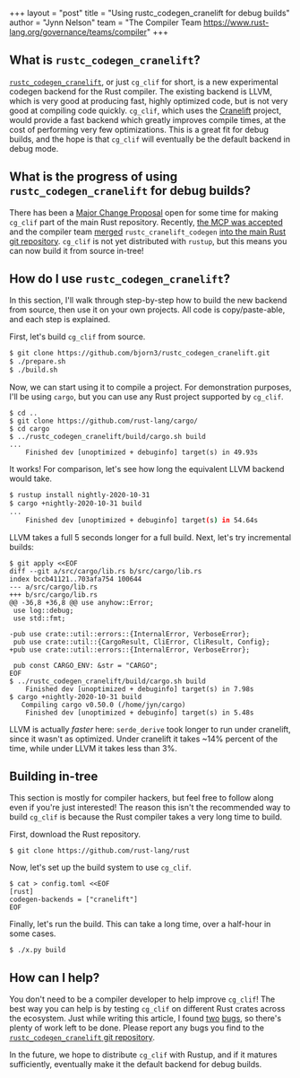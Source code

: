 +++
layout = "post"
title = "Using rustc_codegen_cranelift for debug builds"
author = "Jynn Nelson"
team = "The Compiler Team <https://www.rust-lang.org/governance/teams/compiler>"
+++

## What is `rustc_codegen_cranelift`?

[`rustc_codegen_cranelift`], or just `cg_clif` for short, is a new experimental
codegen backend for the Rust compiler. The existing backend is LLVM, which is very
good at producing fast, highly optimized code, but is not very good at
compiling code quickly. `cg_clif`, which uses the [Cranelift] project, would
provide a fast backend which greatly improves compile times, at the cost of
performing very few optimizations. This is a great fit for debug builds, and the hope is
that `cg_clif` will eventually be the default backend in debug mode.

## What is the progress of using `rustc_codegen_cranelift` for debug builds?

There has been a [Major Change Proposal][MCP] open for some time for making
`cg_clif` part of the main Rust repository. Recently, [the MCP was
accepted][compiler-team#270] and the compiler team [merged][#77975]
`rustc_cranelift_codegen` [into the main Rust git repository][#77975].
`cg_clif` is not yet distributed with `rustup`, but this means you can now
build it from source in-tree!

## How do I use `rustc_codegen_cranelift`?

In this section, I'll walk through step-by-step how to build the new backend from source, then use it on your own projects. All code is copy/paste-able, and each step is explained.

First, let's build `cg_clif` from source.

```sh
$ git clone https://github.com/bjorn3/rustc_codegen_cranelift.git
$ ./prepare.sh
$ ./build.sh
```

Now, we can start using it to compile a project. For demonstration purposes,
I'll be using `cargo`, but you can use any Rust project supported by
`cg_clif`.

```
$ cd ..
$ git clone https://github.com/rust-lang/cargo/
$ cd cargo
$ ../rustc_codegen_cranelift/build/cargo.sh build
...
    Finished dev [unoptimized + debuginfo] target(s) in 49.93s
```

It works! For comparison, let's see how long the equivalent LLVM backend would
take.

```sh
$ rustup install nightly-2020-10-31
$ cargo +nightly-2020-10-31 build
...
    Finished dev [unoptimized + debuginfo] target(s) in 54.64s
```

LLVM takes a full 5 seconds longer for a full build. Next, let's try incremental builds:

```
$ git apply <<EOF
diff --git a/src/cargo/lib.rs b/src/cargo/lib.rs
index bccb41121..703afa754 100644
--- a/src/cargo/lib.rs
+++ b/src/cargo/lib.rs
@@ -36,8 +36,8 @@ use anyhow::Error;
 use log::debug;
 use std::fmt;
 
-pub use crate::util::errors::{InternalError, VerboseError};
 pub use crate::util::{CargoResult, CliError, CliResult, Config};
+pub use crate::util::errors::{InternalError, VerboseError};
 
 pub const CARGO_ENV: &str = "CARGO";
EOF
$ ../rustc_codegen_cranelift/build/cargo.sh build
    Finished dev [unoptimized + debuginfo] target(s) in 7.98s
$ cargo +nightly-2020-10-31 build
   Compiling cargo v0.50.0 (/home/jyn/cargo)
    Finished dev [unoptimized + debuginfo] target(s) in 5.48s
```

LLVM is actually *faster* here: `serde_derive` took longer to run under cranelift, since it wasn't as optimized. Under cranelift it takes ~14% percent of the time, while under LLVM it takes less than 3%.

## Building in-tree

This section is mostly for compiler hackers, but feel free to follow along even
if you're just interested! The reason this isn't the recommended way to build
`cg_clif` is because the Rust compiler takes a very long time to build.

First, download the Rust repository.

```console
$ git clone https://github.com/rust-lang/rust
```

Now, let's set up the build system to use `cg_clif`.

```text
$ cat > config.toml <<EOF
[rust]
codegen-backends = ["cranelift"]
EOF
```

Finally, let's run the build. This can take a long time, over a half-hour in some cases.

```console
$ ./x.py build
```

## How can I help?

You don't need to be a compiler developer to help improve `cg_clif`!  The best
way you can help is by testing `cg_clif` on different Rust crates across the
ecosystem.  Just while writing this article, I found [two][#1102]
[bugs][#1101], so there's plenty of work left to be done. Please report any bugs you find
to the [`rustc_codegen_cranelift` git repository][issue].

In the future, we hope to distribute `cg_clif` with Rustup, and if it matures sufficiently, eventually make it the default backend for debug builds.

[`rustc_codegen_cranelift`]: https://github.com/bjorn3/rustc_codegen_cranelift
[Cranelift]: https://github.com/bytecodealliance/wasmtime/tree/main/cranelift#cranelift-code-generator
[#77975]: https://github.com/rust-lang/rust/pull/77975
[MCP]: https://forge.rust-lang.org/compiler/mcp.html
[compiler-team#270]: https://github.com/rust-lang/compiler-team/issues/270
[`rustc-dev-guide`]: https://rustc-dev-guide.rust-lang.org/building/how-to-build-and-run.html#creating-a-rustup-toolchain
[git worktree]: https://rustc-dev-guide.rust-lang.org/building/suggested.html#working-on-multiple-branches-at-the-same-time
[#1102]: https://github.com/bjorn3/rustc_codegen_cranelift/issues/1102
[#1101]: https://github.com/bjorn3/rustc_codegen_cranelift/issues/1101
[issue]: https://github.com/bjorn3/rustc_codegen_cranelift/issues/new
